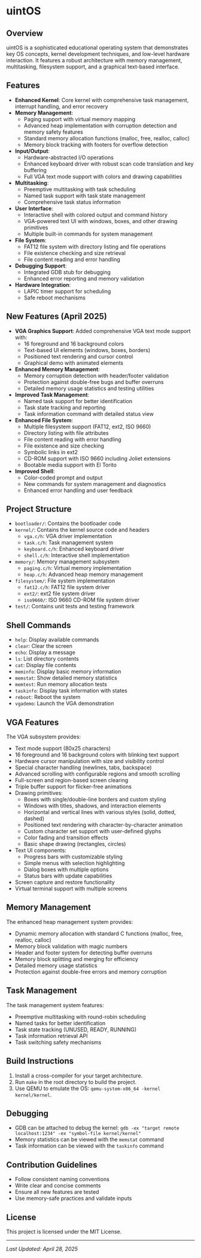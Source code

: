 # uintOS

## Overview
uintOS is a sophisticated educational operating system that demonstrates key OS concepts, kernel development techniques, and low-level hardware interaction. It features a robust architecture with memory management, multitasking, filesystem support, and a graphical text-based interface.

## Features
- **Enhanced Kernel**: Core kernel with comprehensive task management, interrupt handling, and error recovery
- **Memory Management**: 
  - Paging support with virtual memory mapping
  - Advanced heap implementation with corruption detection and memory safety features
  - Standard memory allocation functions (malloc, free, realloc, calloc)
  - Memory block tracking with footers for overflow detection
- **Input/Output**: 
  - Hardware-abstracted I/O operations
  - Enhanced keyboard driver with robust scan code translation and key buffering
  - Full VGA text mode support with colors and drawing capabilities
- **Multitasking**: 
  - Preemptive multitasking with task scheduling
  - Named task support with task state management
  - Comprehensive task status information
- **User Interface**: 
  - Interactive shell with colored output and command history
  - VGA-powered text UI with windows, boxes, and other drawing primitives
  - Multiple built-in commands for system management
- **File System**: 
  - FAT12 file system with directory listing and file operations
  - File existence checking and size retrieval
  - File content reading and error handling
- **Debugging Support**: 
  - Integrated GDB stub for debugging
  - Enhanced error reporting and memory validation
- **Hardware Integration**: 
  - LAPIC timer support for scheduling
  - Safe reboot mechanisms

## New Features (April 2025)
- **VGA Graphics Support**: Added comprehensive VGA text mode support with:
  - 16 foreground and 16 background colors
  - Text-based UI elements (windows, boxes, borders)
  - Positioned text rendering and cursor control
  - Graphical demo with animated elements
- **Enhanced Memory Management**:
  - Memory corruption detection with header/footer validation
  - Protection against double-free bugs and buffer overruns
  - Detailed memory usage statistics and testing utilities
- **Improved Task Management**:
  - Named task support for better identification
  - Task state tracking and reporting
  - Task information command with detailed status view
- **Enhanced File System**:
  - Multiple filesystem support (FAT12, ext2, ISO 9660)
  - Directory listing with file attributes
  - File content reading with error handling
  - File existence and size checking
  - Symbolic links in ext2
  - CD-ROM support with ISO 9660 including Joliet extensions
  - Bootable media support with El Torito
- **Improved Shell**:
  - Color-coded prompt and output
  - New commands for system management and diagnostics
  - Enhanced error handling and user feedback

## Project Structure
- `bootloader/`: Contains the bootloader code
- `kernel/`: Contains the kernel source code and headers
  - `vga.c/h`: VGA driver implementation
  - `task.c/h`: Task management system
  - `keyboard.c/h`: Enhanced keyboard driver
  - `shell.c/h`: Interactive shell implementation
- `memory/`: Memory management subsystem
  - `paging.c/h`: Virtual memory implementation
  - `heap.c/h`: Advanced heap memory management
- `filesystem/`: File system implementation
  - `fat12.c/h`: FAT12 file system driver
  - `ext2/`: ext2 file system driver
  - `iso9660/`: ISO 9660 CD-ROM file system driver
- `test/`: Contains unit tests and testing framework

## Shell Commands
- `help`: Display available commands
- `clear`: Clear the screen
- `echo`: Display a message
- `ls`: List directory contents
- `cat`: Display file contents
- `meminfo`: Display basic memory information
- `memstat`: Show detailed memory statistics
- `memtest`: Run memory allocation tests
- `taskinfo`: Display task information with states
- `reboot`: Reboot the system
- `vgademo`: Launch the VGA demonstration

## VGA Features
The VGA subsystem provides:
- Text mode support (80x25 characters)
- 16 foreground and 16 background colors with blinking text support
- Hardware cursor manipulation with size and visibility control
- Special character handling (newlines, tabs, backspace)
- Advanced scrolling with configurable regions and smooth scrolling
- Full-screen and region-based screen clearing
- Triple buffer support for flicker-free animations
- Drawing primitives:
  - Boxes with single/double-line borders and custom styling
  - Windows with titles, shadows, and interaction elements
  - Horizontal and vertical lines with various styles (solid, dotted, dashed)
  - Positioned text rendering with character-by-character animation
  - Custom character set support with user-defined glyphs
  - Color fading and transition effects
  - Basic shape drawing (rectangles, circles)
- Text UI components:
  - Progress bars with customizable styling
  - Simple menus with selection highlighting
  - Dialog boxes with multiple options
  - Status bars with update capabilities
- Screen capture and restore functionality
- Virtual terminal support with multiple screens

## Memory Management
The enhanced heap management system provides:
- Dynamic memory allocation with standard C functions (malloc, free, realloc, calloc)
- Memory block validation with magic numbers
- Header and footer system for detecting buffer overruns
- Memory block splitting and merging for efficiency
- Detailed memory usage statistics
- Protection against double-free errors and memory corruption

## Task Management
The task management system features:
- Preemptive multitasking with round-robin scheduling
- Named tasks for better identification
- Task state tracking (UNUSED, READY, RUNNING)
- Task information retrieval API
- Task switching safety mechanisms

## Build Instructions
1. Install a cross-compiler for your target architecture.
2. Run `make` in the root directory to build the project.
3. Use QEMU to emulate the OS: `qemu-system-x86_64 -kernel kernel/kernel`.

## Debugging
- GDB can be attached to debug the kernel: `gdb -ex "target remote localhost:1234" -ex "symbol-file kernel/kernel"`
- Memory statistics can be viewed with the `memstat` command
- Task information can be viewed with the `taskinfo` command

## Contribution Guidelines
- Follow consistent naming conventions
- Write clear and concise comments
- Ensure all new features are tested
- Use memory-safe practices and validate inputs

## License
This project is licensed under the MIT License.

---

*Last Updated: April 28, 2025*
